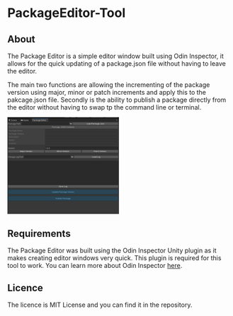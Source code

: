 # PackageEditor-Tool

## About

The Package Editor is a simple editor window built using Odin Inspector, it allows for the quick updating of a package.json file without having to leave the editor.

The main two functions are allowing the incrementing of the package version using major, minor or patch increments and apply this to the pakcage.json file. Secondly is the ability to publish a package directly from the editor without having to swap tp the command line or terminal.

<img src="Images/PackageEditorPreview.png" width="50%">

## Requirements

The Package Editor was built using the Odin Inspector Unity plugin as it makes creating editor windows very quick. This plugin is required for this tool to work. You can learn more about Odin Inspector [here](https://odininspector.com/).

## Licence

The licence is MIT License and you can find it in the repository.
